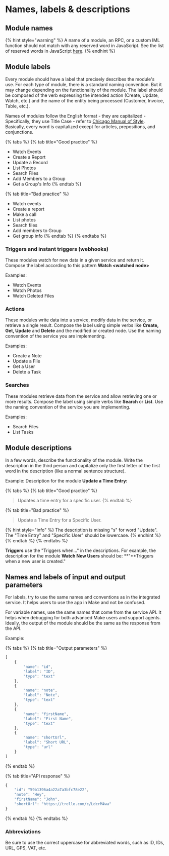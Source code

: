 # Names, labels & descriptions

## Module names

{% hint style="warning" %}
A name of a module, an RPC, or a custom IML function should not match with any reserved word in JavaScript. See the list of reserved words in JavaScript [here](https://www.w3schools.com/js/js\_reserved.asp).&#x20;
{% endhint %}

## Module labels

Every module should have a label that precisely describes the module's use. For each type of module, there is a standard naming convention. But it may change depending on the functionality of the module. The label should be composed of the verb expressing the intended action (Create, Update, Watch, etc.) and the name of the entity being processed (Customer,  Invoice,  Table, etc.).

Names of modules follow the English format - they are capitalized - Specifically, they use Title Case - refer to [Chicago Manual of Style](https://en.wikipedia.org/wiki/Title\_case#Chicago\_Manual\_of\_Style). Basically, every word is capitalized except for articles, prepositions, and conjunctions.

{% tabs %}
{% tab title="Good practice" %}
* Watch Events
* Create a Report
* Update a Record
* List Photos
* Search Files
* Add Members to a Group
* Get a Group's Info
{% endtab %}

{% tab title="Bad practice" %}
* Watch events
* Create a report
* Make a call
* List photos
* Search files
* Add members to Group
* Get group info
{% endtab %}
{% endtabs %}

### Triggers and instant triggers (webhooks) <a href="#triggers-and-instant-triggers-webhooks" id="triggers-and-instant-triggers-webhooks"></a>

These modules watch for new data in a given service and return it. Compose the label according to this pattern **Watch \<watched node>**

Examples:

* Watch Events
* Watch Photos
* Watch Deleted Files

### Actions <a href="#actions" id="actions"></a>

These modules write data into a service, modify data in the service, or retrieve a single result. Compose the label using simple verbs like **Create, Get, Update** and **Delete** and the modified or created node. Use the naming convention of the service you are implementing.

Examples:

* Create a Note
* Update a File
* Get a User
* Delete a Task

### &#x20;Searches <a href="#searches" id="searches"></a>

These modules retrieve data from the service and allow retrieving one or more results. Compose the label using simple verbs like **Search** or **List**. Use the naming convention of the service you are implementing.

Examples:

* Search Files
* List Tasks

## Module descriptions

In a few words, describe the functionality of the module. Write the description in the third person and capitalize only the first letter of the first word in the description (like a normal sentence structure).&#x20;

Example: Description for the module **Update a Time Entry:**

{% tabs %}
{% tab title="Good practice" %}
> Updates a time entry for a specific user.
{% endtab %}

{% tab title="Bad practice" %}
> Update a Time Entry for a Specific User.

{% hint style="info" %}
The description is missing "s" for word "Update". The "Time Entry" and "Specific User" should be lowercase.
{% endhint %}
{% endtab %}
{% endtabs %}

**Triggers** use the "Triggers when..." in the descriptions. For example, the description for the module **Watch New Users** should be: **"**Triggers when a new user is created."

## Names and labels of input and output parameters <a href="#names-and-labels-of-input-and-output-parameters" id="names-and-labels-of-input-and-output-parameters"></a>

For labels, try to use the same names and conventions as in the integrated service. It helps users to use the app in Make and not be confused.

For variable names, use the same names that come from the service API. It helps when debugging for both advanced Make users and support agents. Ideally, the output of the module should be the same as the response from the API.

Example:

{% tabs %}
{% tab title="Output parameters" %}
```javascript
[
    {
        "name": "id",
        "label": "ID",
        "type": "text"
    },
    {
        "name": "note",
        "label": "Note",
        "type": "text"
    },
    {
        "name": "firstName",
        "label": "First Name",
        "type": "text"
    },
    {
        "name": "shortUrl",
        "label": "Short URL",
        "type": "url"
    }
]
```
{% endtab %}

{% tab title="API response" %}
```javascript
{
    "id": "59b1396a4a22a7a3bfc78e22",
    "note": "Hey",
    "firstName": "John",
    "shortUrl": "https://trello.com/c/LdcrM4wa"
}
```
{% endtab %}
{% endtabs %}

### Abbreviations

Be sure to use the correct uppercase for abbreviated words, such as ID, IDs, URL, GPS, VAT, etc.
